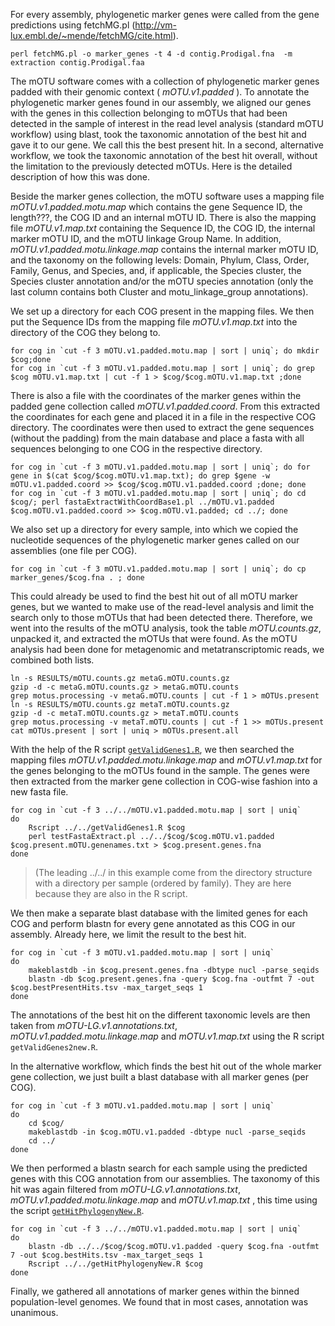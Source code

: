 For every assembly, phylogenetic marker genes were called from the gene predictions using fetchMG.pl (http://vm-lux.embl.de/~mende/fetchMG/cite.html).

```
perl fetchMG.pl -o marker_genes -t 4 -d contig.Prodigal.fna  -m extraction contig.Prodigal.faa
```
The mOTU software comes with a collection of phylogenetic marker genes padded with their genomic context ( _mOTU.v1.padded_ ). To annotate the phylogenetic marker genes found in our assembly, we aligned our genes with the genes in this collection belonging to mOTUs that had been detected in the sample of interest in the read level analysis (standard mOTU workflow) using blast, took the taxonomic annotation of the best hit and gave it to our gene. We call this the best present hit. In a second, alternative workflow, we took the taxonomic annotation of the best hit overall, without the limitation to the previously detected mOTUs. Here is the detailed description of how this was done.

Beside the marker genes collection, the mOTU software uses a mapping file _mOTU.v1.padded.motu.map_ which contains the gene Sequence ID, the length???, the COG ID and an internal mOTU ID. There is also the mapping file _mOTU.v1.map.txt_ containing the Sequence ID, the COG ID, the internal marker mOTU ID, and the mOTU linkage Group Name. In addition, _mOTU.v1.padded.motu.linkage.map_ contains the internal marker mOTU ID, and the taxonomy on the following levels: Domain, Phylum, Class, Order, Family, Genus, and Species, and, if applicable, the Species cluster, the Species cluster annotation and/or the mOTU species annotation (only the last column contains both Cluster and motu_linkage_group annotations).

We set up a directory for each COG present in the mapping files. We then put the Sequence IDs from the mapping file _mOTU.v1.map.txt_ into the directory of the COG they belong to.

```
for cog in `cut -f 3 mOTU.v1.padded.motu.map | sort | uniq`; do mkdir $cog;done
for cog in `cut -f 3 mOTU.v1.padded.motu.map | sort | uniq`; do grep $cog mOTU.v1.map.txt | cut -f 1 > $cog/$cog.mOTU.v1.map.txt ;done
```
There is also a file with the coordinates of the marker genes within the padded gene collection called _mOTU.v1.padded.coord_. From this extracted the coordinates for each gene and placed it in a file in the respective COG directory. The coordinates were then used to extract the gene sequences (without the padding) from the main database and place a fasta with all sequences belonging to one COG in the respective directory.

```
for cog in `cut -f 3 mOTU.v1.padded.motu.map | sort | uniq`; do for gene in $(cat $cog/$cog.mOTU.v1.map.txt); do grep $gene -w mOTU.v1.padded.coord >> $cog/$cog.mOTU.v1.padded.coord ;done; done
for cog in `cut -f 3 mOTU.v1.padded.motu.map | sort | uniq`; do cd $cog/; perl fastaExtractWithCoordBase1.pl ../mOTU.v1.padded $cog.mOTU.v1.padded.coord >> $cog.mOTU.v1.padded; cd ../; done
```

We also set up a directory for every sample, into which we copied the nucleotide sequences of the phylogenetic marker genes called on our assemblies (one file per COG).

```
for cog in `cut -f 3 mOTU.v1.padded.motu.map | sort | uniq`; do cp marker_genes/$cog.fna . ; done
```
This could already be used to find the best hit out of all mOTU marker genes, but we wanted to make use of the read-level analysis and limit the search only to those mOTUs that had been detected there. Therefore, we went into the results of the mOTU analysis, took the table _mOTU.counts.gz_, unpacked it, and extracted the mOTUs that were found. As the mOTU analysis had been done for metagenomic and metatranscriptomic reads, we combined both lists.

```
ln -s RESULTS/mOTU.counts.gz metaG.mOTU.counts.gz
gzip -d -c metaG.mOTU.counts.gz > metaG.mOTU.counts	
grep motus.processing -v metaG.mOTU.counts | cut -f 1 > mOTUs.present
ln -s RESULTS/mOTU.counts.gz metaT.mOTU.counts.gz
gzip -d -c metaT.mOTU.counts.gz > metaT.mOTU.counts
grep motus.processing -v metaT.mOTU.counts | cut -f 1 >> mOTUs.present
cat mOTUs.present | sort | uniq > mOTUs.present.all
```

With the help of the R script [`getValidGenes1.R`](getValidGenes1.), we then searched the mapping files _mOTU.v1.padded.motu.linkage.map_ and _mOTU.v1.map.txt_ for the genes belonging to the mOTUs found in the sample. The genes were then extracted from the marker gene collection in COG-wise fashion into a new fasta file.

```
for cog in `cut -f 3 ../../mOTU.v1.padded.motu.map | sort | uniq` 
do
	Rscript ../../getValidGenes1.R $cog
	perl testFastaExtract.pl ../../$cog/$cog.mOTU.v1.padded $cog.present.mOTU.genenames.txt > $cog.present.genes.fna
done
```
>(The leading ../../ in this example come from the directory structure with a directory per sample (ordered by family). They are here because they are also in the R script.

We then make a separate blast database with the limited genes for each COG and perform blastn for every gene annotated as this COG in our assembly. Already here, we limit the result to the best hit.

```
for cog in `cut -f 3 mOTU.v1.padded.motu.map | sort | uniq` 
do
	makeblastdb -in $cog.present.genes.fna -dbtype nucl -parse_seqids
	blastn -db $cog.present.genes.fna -query $cog.fna -outfmt 7 -out $cog.bestPresentHits.tsv -max_target_seqs 1
done
```
The annotations of the best hit on the different taxonomic levels are then taken from _mOTU-LG.v1.annotations.txt_, _mOTU.v1.padded.motu.linkage.map_ and _mOTU.v1.map.txt_ using the R script `getValidGenes2new.R`. 


In the alternative workflow, which finds the best hit out of the whole marker gene collection, we just built a blast database with all marker genes (per COG). 

```
for cog in `cut -f 3 mOTU.v1.padded.motu.map | sort | uniq`
do 
	cd $cog/
	makeblastdb -in $cog.mOTU.v1.padded -dbtype nucl -parse_seqids 
	cd ../
done
```
We then performed a blastn search for each sample using the predicted genes with this COG annotation from our assemblies. The taxonomy of this hit was again filtered from _mOTU-LG.v1.annotations.txt_, _mOTU.v1.padded.motu.linkage.map_ and _mOTU.v1.map.txt_ , this time using the script [`getHitPhylogenyNew.R`](getHitPhylogenyNew.R).

```
for cog in `cut -f 3 ../../mOTU.v1.padded.motu.map | sort | uniq`
do
	blastn -db ../../$cog/$cog.mOTU.v1.padded -query $cog.fna -outfmt 7 -out $cog.bestHits.tsv -max_target_seqs 1
	Rscript ../../getHitPhylogenyNew.R $cog
done
```

Finally, we gathered all annotations of marker genes within the binned population-level genomes. We found that in most cases, annotation was unanimous.


